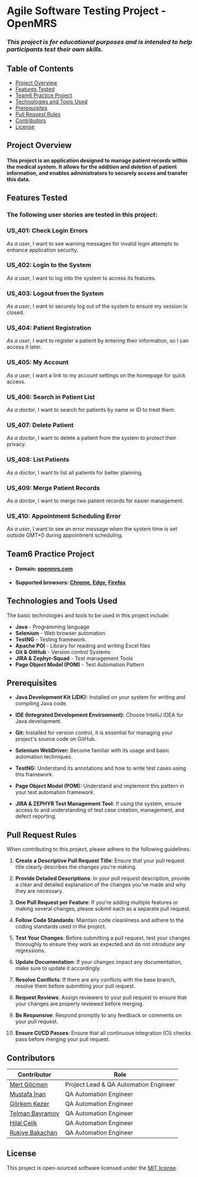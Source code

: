 # Agile Software Testing Project -  OpenMRS 
### *This project is for educational purposes and is intended to help participants test their own skills.*

## Table of Contents
- [Project Overview](#project-overview)
- [Features Tested](#features-tested)
- [Team6 Practice Project](#team6-practice-project)
- [Technologies and Tools Used](#technologies-and-tools-used)
- [Prerequisites](#prerequisites)
- [Pull Request Rules](#pull-request-rules)
- [Contributors](#contributors)
- [License](#license)

## Project Overview

#### This project is an application designed to manage patient records within the medical system. It allows for the addition and deletion of patient information, and enables administrators to securely access and transfer this data.

## Features Tested
### The following user stories are tested in this project:

### US_401: Check Login Errors
*As a user*, I want to see warning messages for invalid login attempts to enhance application security.

### US_402: Login to the System
*As a user*, I want to log into the system to access its features.

### US_403: Logout from the System
*As a user*, I want to securely log out of the system to ensure my session is closed.

### US_404: Patient Registration
*As a user*, I want to register a patient by entering their information, so I can access it later.

### US_405: My Account
*As a user*, I want a link to my account settings on the homepage for quick access.

### US_406: Search in Patient List
*As a doctor*, I want to search for patients by name or ID to treat them.

### US_407: Delete Patient
*As a doctor*, I want to delete a patient from the system to protect their privacy.

### US_408: List Patients
*As a doctor*, I want to list all patients for better planning.

### US_409: Merge Patient Records
*As a doctor*, I want to merge two patient records for easier management.

### US_410: Appointment Scheduling Error
*As a user*, I want to see an error message when the system time is set outside GMT+0 during appointment scheduling.

## Team6 Practice Project

- #### Domain:  [openmrs.com](https://openmrs.org/)

- #### Supported browsers: [Chrome](), [Edge](), [Firefox]()

## Technologies and Tools Used

The basic technologies and tools to be used in this project include:

- **Java** - Programming language
- **Selenium** - Web browser automation
- **TestNG** - Testing framework.
- **Apache POI** - Library for reading and writing Excel files
- **Git & GitHub** - Version control Systems 
- **JIRA & Zephyr-Squad** - Test management Tools
- **Page Object Model (POM)** - Test Automation Pattern

## Prerequisites

- **Java Development Kit (JDK):** Installed on your system for writing and compiling Java code.

- **IDE (Integrated Development Environment):** Choose IntelliJ IDEA for Java development.

- **Git:** Installed for version control, it is essential for managing your project's source code on GitHub.

- **Selenium WebDriver:** Become familiar with its usage and basic automation techniques.

- **TestNG:** Understand its annotations and how to write test cases using this framework.

- **Page Object Model (POM):** Understand and implement this pattern in your test automation framework.

- **JIRA & ZEPHYR Test Management Tool:** If using the system, ensure access to and understanding of test case creation, management, and defect reporting.

 ## Pull Request Rules

 When contributing to this project, please adhere to the following guidelines:

1. **Create a Descriptive Pull Request Title**: Ensure that your pull request title clearly describes the changes you're making.

2. **Provide Detailed Descriptions**: In your pull request description, provide a clear and detailed explanation of the changes you've made and why they are necessary.

3. **One Pull Request per Feature**: If you're adding multiple features or making several changes, please submit each as a separate pull request.

4. **Follow Code Standards**: Maintain code cleanliness and adhere to the coding standards used in the project.

5. **Test Your Changes**: Before submitting a pull request, test your changes thoroughly to ensure they work as expected and do not introduce any regressions.

6. **Update Documentation**: If your changes impact any documentation, make sure to update it accordingly.

7. **Resolve Conflicts**: If there are any conflicts with the base branch, resolve them before submitting your pull request.

8. **Request Reviews**: Assign reviewers to your pull request to ensure that your changes are properly reviewed before merging.

9. **Be Responsive**: Respond promptly to any feedback or comments on your pull request.

10. **Ensure CI/CD Passes**: Ensure that all continuous integration (CI) checks pass before merging your pull request.


## Contributors

  
| Contributor                                               | Role                                  |
|-----------------------------------------------------------|---------------------------------------|
| [Mert Göçmen](https://github.com/Mert-Gocmen)             | Project Lead & QA Automation Engineer |
| [Mustafa İnan](https://github.com/Mustafainan11)          | QA Automation Engineer                |
| [Görkem Kezer](https://github.com/Gorkem-Kezer)           | QA Automation Engineer                |
| [Telman Bayramov](https://github.com/TELMAN-CREATOR)      | QA Automation Engineer                |
| [Hilal Çelik](https://github.com/hilal-celik5)            | QA Automation Engineer                |
| [Rukiye Bakaçhan](https://github.com/RUKIYEE88)           | QA Automation Engineer                |

## License  

This project is open-sourced software licensed under the [MIT license](https://opensource.org/licenses/MIT).
